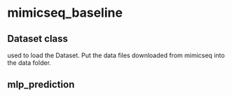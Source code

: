 # mimicseq_baseline

##  Dataset class
used to load the Dataset. Put the data files downloaded from mimicseq into the data folder.

## mlp_prediction

















